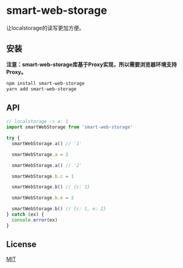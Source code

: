 # smart-web-storage

让localstorage的读写更加方便。

## 安装

**注意：smart-web-storage库基于Proxy实现，所以需要浏览器环境支持Proxy。**

```sh
npm install smart-web-storage
yarn add smart-web-storage
```

## API

```javascript
// localstorage -> a: 1
import smartWebStorage from 'smart-web-storage'

try {
  smartWebStorage.a() // '1'

  smartWebStorage.a = 2

  smartWebStorage.a() // '2'

  smartWebStorage.b.c = 1

  smartWebStorage.b() // {c: 1}

  smartWebStorage.b.e = 2

  smartWebStorage.b() // {c: 1, e: 2}
} catch (ex) {
  console.error(ex)
}
```

## License

[MIT](LICENSE.md)